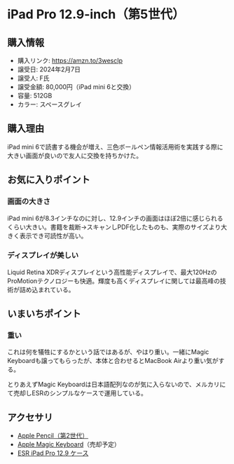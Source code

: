 # iPad Pro 12.9-inch（第5世代）
## 購入情報
- 購入リンク: <https://amzn.to/3wescIp>
- 譲受日: 2024年2月7日
- 譲受人: F氏
- 譲受金額: 80,000円（iPad mini 6と交換）
- 容量: 512GB
- カラー: スペースグレイ

## 購入理由
iPad mini 6で読書する機会が増え、三色ボールペン情報活用術を実践する際に大きい画面が良いので友人に交換を持ちかけた。

## お気に入りポイント
### 画面の大きさ
iPad mini 6が8.3インチなのに対し、12.9インチの画面はほぼ2倍に感じられるくらい大きい。書籍を裁断→スキャンしPDF化したものも、実際のサイズより大きく表示でき可読性が高い。

### ディスプレイが美しい
Liquid Retina XDRディスプレイという高性能ディスプレイで、最大120HzのProMotionテクノロジーも快適。輝度も高くディスプレイに関しては最高峰の技術が詰め込まれている。

## いまいちポイント
### 重い
これは何を犠牲にするかという話ではあるが、やはり重い。一緒にMagic Keyboardも譲ってもらったが、本体と合わせるとMacBook Airより重い気がする。

とりあえずMagic Keyboardは日本語配列なのが気に入らないので、メルカリにて売却しESRのシンプルなケースで運用している。

## アクセサリ
- [Apple Pencil（第2世代）](https://amzn.to/3OAIMbC)
- [Apple Magic Keyboard](https://amzn.to/3SURfsA)（売却予定）
- [ESR iPad Pro 12.9 ケース](https://amzn.to/3OEIAbc)